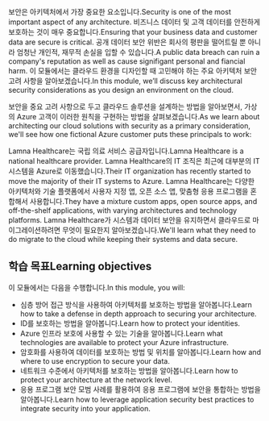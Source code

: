 <span data-ttu-id="74bf7-101">보안은 아키텍처에서 가장 중요한 요소입니다.</span><span class="sxs-lookup"><span data-stu-id="74bf7-101">Security is one of the most important aspect of any architecture.</span></span> <span data-ttu-id="74bf7-102">비즈니스 데이터 및 고객 데이터를 안전하게 보호하는 것이 매우 중요합니다.</span><span class="sxs-lookup"><span data-stu-id="74bf7-102">Ensuring that your business data and customer data are secure is critical.</span></span> <span data-ttu-id="74bf7-103">공개 데이터 보안 위반은 회사의 평판을 떨어트릴 뿐 아니라 엄청난 개인적, 재무적 손실을 입할 수 있습니다.</span><span class="sxs-lookup"><span data-stu-id="74bf7-103">A public data breach can ruin a company's reputation as well as cause signifigant personal and fiancial harm.</span></span> <span data-ttu-id="74bf7-104">이 모듈에서는 클라우드 환경을 디자인할 때 고민해야 하는 주요 아키텍처 보안 고려 사항을 알아보겠습니다.</span><span class="sxs-lookup"><span data-stu-id="74bf7-104">In this module, we’ll discuss key architectural security considerations as you design an environment on the cloud.</span></span> 

<span data-ttu-id="74bf7-105">보안을 중요 고려 사항으로 두고 클라우드 솔루션을 설계하는 방법을 알아보면서, 가상의 Azure 고객이 이러한 원칙을 구현하는 방법을 살펴보겠습니다.</span><span class="sxs-lookup"><span data-stu-id="74bf7-105">As we learn about architecting our cloud solutions with security as a primary consideration, we'll see how one fictional Azure customer puts these principals to work:</span></span>

<span data-ttu-id="74bf7-106">Lamna Healthcare는 국립 의료 서비스 공급자입니다.</span><span class="sxs-lookup"><span data-stu-id="74bf7-106">Lamna Healthcare is a national healthcare provider.</span></span> <span data-ttu-id="74bf7-107">Lamna Healthcare의 IT 조직은 최근에 대부분의 IT 시스템을 Azure로 이동했습니다.</span><span class="sxs-lookup"><span data-stu-id="74bf7-107">Their IT organization has recently started to move the majority of their IT systems to Azure.</span></span> <span data-ttu-id="74bf7-108">Lamna Healthcare는 다양한 아키텍처와 기술 플랫폼에서 사용자 지정 앱, 오픈 소스 앱, 맞춤형 응용 프로그램을 혼합해서 사용합니다.</span><span class="sxs-lookup"><span data-stu-id="74bf7-108">They have a mixture custom apps, open source apps, and off-the-shelf applications, with varying architectures and technology platforms.</span></span> <span data-ttu-id="74bf7-109">Lamna Healthcare가 시스템과 데이터 보안을 유지하면서 클라우드로 마이그레이션하려면 무엇이 필요한지 알아보겠습니다.</span><span class="sxs-lookup"><span data-stu-id="74bf7-109">We'll learn what they need to do migrate to the cloud while keeping their systems and data secure.</span></span>

## <a name="learning-objectives"></a><span data-ttu-id="74bf7-110">학습 목표</span><span class="sxs-lookup"><span data-stu-id="74bf7-110">Learning objectives</span></span>

<span data-ttu-id="74bf7-111">이 모듈에서는 다음을 수행합니다.</span><span class="sxs-lookup"><span data-stu-id="74bf7-111">In this module, you will:</span></span>

- <span data-ttu-id="74bf7-112">심층 방어 접근 방식을 사용하여 아키텍처를 보호하는 방법을 알아봅니다.</span><span class="sxs-lookup"><span data-stu-id="74bf7-112">Learn how to take a defense in depth approach to securing your architecture.</span></span>
- <span data-ttu-id="74bf7-113">ID를 보호하는 방법을 알아봅니다.</span><span class="sxs-lookup"><span data-stu-id="74bf7-113">Learn how to protect your identities.</span></span>
- <span data-ttu-id="74bf7-114">Azure 인프라 보호에 사용할 수 있는 기술을 알아봅니다.</span><span class="sxs-lookup"><span data-stu-id="74bf7-114">Learn what technologies are available to protect your Azure infrastructure.</span></span>
- <span data-ttu-id="74bf7-115">암호화를 사용하여 데이터를 보호하는 방법 및 위치를 알아봅니다.</span><span class="sxs-lookup"><span data-stu-id="74bf7-115">Learn how and where to use encryption to secure your data.</span></span>
- <span data-ttu-id="74bf7-116">네트워크 수준에서 아키텍처를 보호하는 방법을 알아봅니다.</span><span class="sxs-lookup"><span data-stu-id="74bf7-116">Learn how to protect your architecture at the network level.</span></span>
- <span data-ttu-id="74bf7-117">응용 프로그램 보안 모범 사례를 활용하여 응용 프로그램에 보안을 통합하는 방법을 알아봅니다.</span><span class="sxs-lookup"><span data-stu-id="74bf7-117">Learn how to leverage application security best practices to integrate security into your application.</span></span>